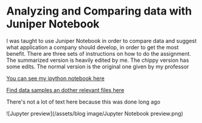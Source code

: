 # Analyzing and Comparing data with Juniper Notebook

I was taught to use Juniper Notebook in order to compare data and suggest what application a company should develop, in order to get the most benefit. 
There are three sets of instructions on how to do the assignment. The summarized version is heavily edited by me. The chippy version has some edits. The normal version is the original one given by my professor

[You can see my ipython notebook here](https://github.com/SimonXTea/SimonXTea.github.io/blob/main/projects/Jupyter%20Notebook/proj03.ipynb)

[Find data samples an dother relevant files here](https://github.com/SimonXTea/SimonXTea.github.io/blob/main/projects/Jupyter%20Notebook/)

There's not a lot of text here because this was done long ago

![Jupyter preview](/assets/blog image/Jupyter Notebook preview.png)

